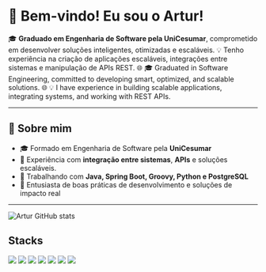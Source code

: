 # 👋 Bem-vindo! Eu sou o Artur! 

🎓 **Graduado em Engenharia de Software pela UniCesumar**, comprometido em desenvolver soluções inteligentes, otimizadas e escaláveis.
💡 Tenho experiência na criação de aplicações escaláveis, integrações entre sistemas e manipulação de APIs REST.
🌐 🎓 Graduated in Software Engineering, committed to developing smart, optimized, and scalable solutions.
🌐 💡 I have experience in building scalable applications, integrating systems, and working with REST APIs.


---

## 🧠 Sobre mim

- 🎓 Formado em Engenharia de Software pela **UniCesumar**
- 🔁 Experiência com **integração entre sistemas**, **APIs** e soluções escaláveis.
- 🧰 Trabalhando com **Java, Spring Boot, Groovy, Python e PostgreSQL**
- 🚀 Entusiasta de boas práticas de desenvolvimento e soluções de impacto real

---

![Artur GitHub stats](https://github-readme-stats.vercel.app/api?username=arturcadorin&show_icons=true&theme=tokyonight)

## Stacks

<div>
    <img src="https://img.shields.io/badge/Bootstrap-563D7C?style=for-the-badge&logo=bootstrap&logoColor=white" />
    <img src="https://img.shields.io/badge/JavaScript-F7DF1E?style=for-the-badge&logo=javascript&logoColor=black" />
    <img src="https://img.shields.io/badge/Java-ED8B00?style=for-the-badge&logo=openjdk&logoColor=white" />    
    <img src="https://img.shields.io/badge/Spring%20Boot-6DB33F?style=for-the-badge&logo=springboot&logoColor=white" />
    <img src="https://img.shields.io/badge/python-3670A0?style=for-the-badge&logo=python&logoColor=ffdd54" />
    <img src="https://img.shields.io/badge/MySQL-00000F?style=for-the-badge&logo=mysql&logoColor=white" />
    <img src="https://img.shields.io/badge/postgresql-4169e1?style=for-the-badge&logo=postgresql&logoColor=white" />
</div>
